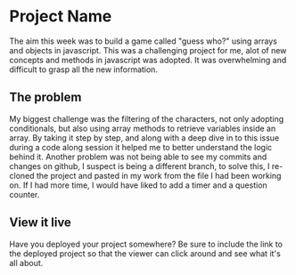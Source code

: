 # Project Name
The aim this week was to build a game called "guess who?" using arrays and objects in javascript. 
This was a challenging project for me, alot of new concepts and methods in javascript was adopted. It was overwhelming and difficult to grasp all the new information.  

## The problem
My biggest challenge was the filtering of the characters, not only adopting conditionals, but also using array methods to retrieve variables inside an array. 
By taking it step by step, and along with a deep dive in to this issue during a code along session it helped me to better understand the logic behind it. 
Another problem was not being able to see my commits and changes on github, I suspect is being a different branch, to solve this, I re-cloned the project and pasted in my work from the file I had been working on. If I had more time, I would have liked to add a timer and a question counter. 

## View it live

Have you deployed your project somewhere? Be sure to include the link to the deployed project so that the viewer can click around and see what it's all about.

